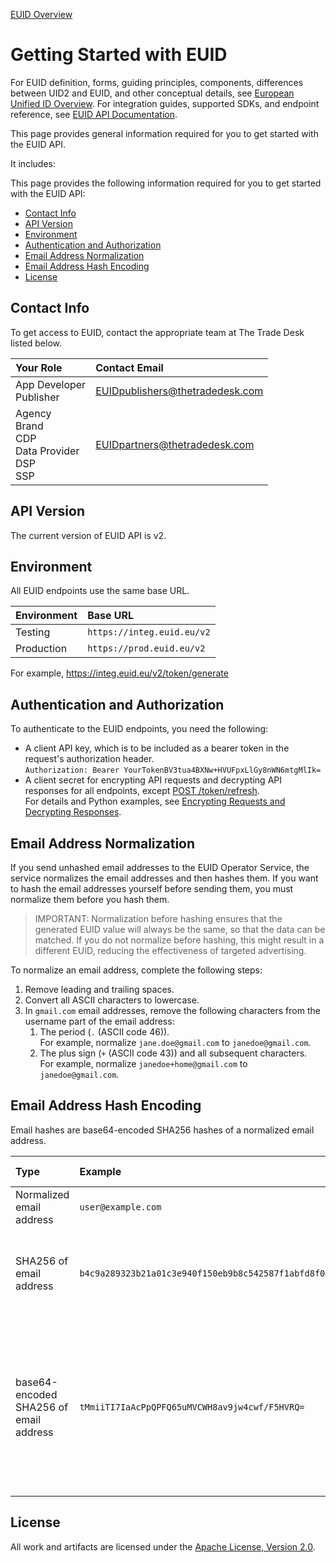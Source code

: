 [EUID Overview](../README.md) 

# Getting Started with EUID
For EUID definition, forms, guiding principles, components, differences between UID2 and EUID, and other conceptual details, see [European Unified ID Overview](../README.md). For integration guides, supported SDKs, and endpoint reference, see [EUID API Documentation](v2/summary-doc-v2.md).

This page provides general information required for you to get started with the EUID API.

It includes:

This page provides the following information required for you to get started with the EUID API:
* [Contact Info](#contact-info)
* [API Version](#api-version)
* [Environment](#environment)
* [Authentication and Authorization](#authentication-and-authorization)
* [Email Address Normalization](#email-address-normalization)
* [Email Address Hash Encoding](#email-address-hash-encoding)
* [License](#license)


## Contact Info

To get access to EUID, contact the appropriate team at The Trade Desk listed below. 

| Your Role | Contact Email |
| :--- | :--- |
| App Developer<br/>Publisher | EUIDpublishers@thetradedesk.com |
| Agency<br/>Brand<br/>CDP<br/>Data Provider<br/>DSP<br/>SSP | EUIDpartners@thetradedesk.com |

## API Version

The current version of EUID API is v2.

## Environment 

All EUID endpoints use the same base URL.

| Environment | Base URL |
| :--- | :--- |
| Testing | `https://integ.euid.eu/v2` |
| Production | `https://prod.euid.eu/v2` |

For example, https://integ.euid.eu/v2/token/generate

## Authentication and Authorization

To authenticate to the EUID endpoints, you need the following:

- A client API key, which is to be included as a bearer token in the request's authorization header. 
  <br/>`Authorization: Bearer YourTokenBV3tua4BXNw+HVUFpxLlGy8nWN6mtgMlIk=`
- A client secret for encrypting API requests and decrypting API responses for all endpoints, except [POST /token/refresh](v2/endpoints/post-token-refresh.md). <br/>For details and Python examples, see [Encrypting Requests and Decrypting Responses](v2/getting-started/gs-encryption-decryption.md).


## Email Address Normalization

If you send unhashed email addresses to the EUID Operator Service, the service normalizes the email addresses and then hashes them. If you want to hash the email addresses yourself before sending them, you must normalize them before you hash them.

> IMPORTANT: Normalization before hashing ensures that the generated EUID value will always be the same, so that the data can be matched. If you do not normalize before hashing, this might result in a different EUID, reducing the effectiveness of targeted advertising.

To normalize an email address, complete the following steps:

1. Remove leading and trailing spaces.
2. Convert all ASCII characters to lowercase.
3. In `gmail.com` email addresses, remove the following characters from the username part of the email address:
    1. The period  (`.` (ASCII code 46)).<br/>For example, normalize `jane.doe@gmail.com` to `janedoe@gmail.com`.
    2. The plus sign (`+` (ASCII code 43)) and all subsequent characters.<br/>For example, normalize `janedoe+home@gmail.com` to `janedoe@gmail.com`.

## Email Address Hash Encoding

Email hashes are base64-encoded SHA256 hashes of a normalized email address.

| Type | Example | Comments and Usage |
| :--- | :--- | :--- |
| Normalized email address | `user@example.com` | N/A |
| SHA256 of email address | `b4c9a289323b21a01c3e940f150eb9b8c542587f1abfd8f0e1cc1ffc5e475514` | This 64-character string is a hex-encoded representation of 32-byte SHA256.|
| base64-encoded SHA256 of email address | `tMmiiTI7IaAcPpQPFQ65uMVCWH8av9jw4cwf/F5HVRQ=` | This 44-character string is a base64-encoded representation of 32-byte SHA256.<br/>Use this encoding for `email_hash` values sent in the request body. |


## License
All work and artifacts are licensed under the [Apache License, Version 2.0](http://www.apache.org/licenses/LICENSE-2.0.txt).
